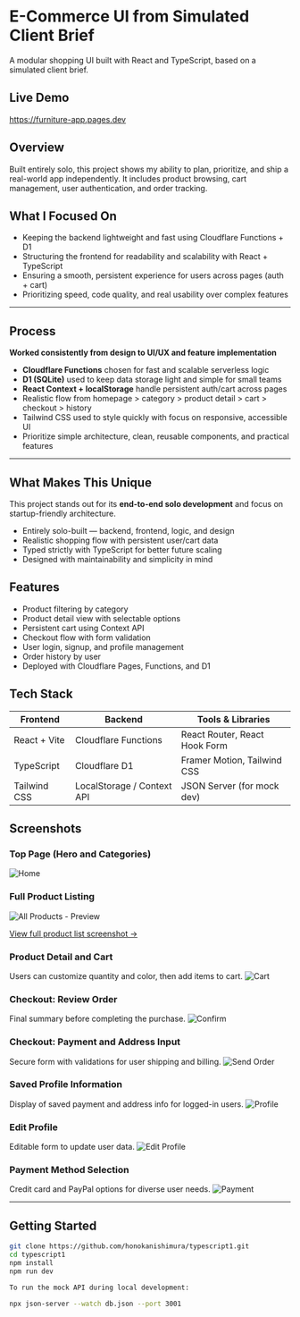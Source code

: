 # E-Commerce UI from Simulated Client Brief

A modular shopping UI built with React and TypeScript, based on a simulated client brief.

## Live Demo

https://furniture-app.pages.dev

## Overview

Built entirely solo, this project shows my ability to plan, prioritize, and ship a real-world app independently.
It includes product browsing, cart management, user authentication, and order tracking.


## What I Focused On

- Keeping the backend lightweight and fast using Cloudflare Functions + D1
- Structuring the frontend for readability and scalability with React + TypeScript
- Ensuring a smooth, persistent experience for users across pages (auth + cart)
- Prioritizing speed, code quality, and real usability over complex features


---

## Process
**Worked consistently from design to UI/UX and feature implementation**
  
- **Cloudflare Functions** chosen for fast and scalable serverless logic
- **D1 (SQLite)** used to keep data storage light and simple for small teams
- **React Context + localStorage** handle persistent auth/cart across pages
- Realistic flow from homepage > category > product detail > cart > checkout > history
- Tailwind CSS used to style quickly with focus on responsive, accessible UI
- Prioritize simple architecture, clean, reusable components, and practical features

---

## What Makes This Unique

This project stands out for its **end-to-end solo development** and focus on startup-friendly architecture.

- Entirely solo-built — backend, frontend, logic, and design
- Realistic shopping flow with persistent user/cart data
- Typed strictly with TypeScript for better future scaling
- Designed with maintainability and simplicity in mind



## Features

- Product filtering by category
- Product detail view with selectable options
- Persistent cart using Context API
- Checkout flow with form validation
- User login, signup, and profile management
- Order history by user
- Deployed with Cloudflare Pages, Functions, and D1

## Tech Stack

| Frontend       | Backend              | Tools & Libraries            |
|----------------|----------------------|------------------------------|
| React + Vite   | Cloudflare Functions | React Router, React Hook Form |
| TypeScript     | Cloudflare D1        | Framer Motion, Tailwind CSS  |
| Tailwind CSS   | LocalStorage / Context API | JSON Server (for mock dev)    |



## Screenshots

### Top Page (Hero and Categories)
![Home](./public/screenshots/Home.png)

### Full Product Listing
![All Products - Preview](./public/screenshots/ProductAll_trimmed.png)

[View full product list screenshot →](./public/screenshots/ProductAll.png)


### Product Detail and Cart
Users can customize quantity and color, then add items to cart.
![Cart](./public/screenshots/Cart.png)

### Checkout: Review Order
Final summary before completing the purchase.
![Confirm](./public/screenshots/Confirm.png)

### Checkout: Payment and Address Input
Secure form with validations for user shipping and billing.
![Send Order](./public/screenshots/SendOrder.png)

### Saved Profile Information
Display of saved payment and address info for logged-in users.
![Profile](./public/screenshots/Profile.png)

### Edit Profile
Editable form to update user data.
![Edit Profile](./public/screenshots/EditProfile.png)

### Payment Method Selection
Credit card and PayPal options for diverse user needs.
![Payment](./public/screenshots/Payment.png)

---

## Getting Started

```bash
git clone https://github.com/honokanishimura/typescript1.git
cd typescript1
npm install
npm run dev

To run the mock API during local development:

npx json-server --watch db.json --port 3001
